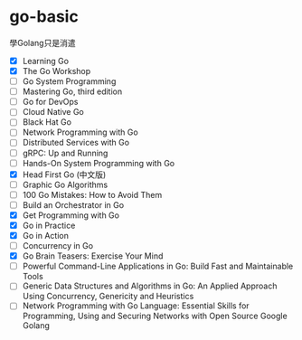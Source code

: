 # go-basic

學Golang只是消遣

- [x] Learning Go 
- [x] The Go Workshop
- [ ] Go System Programming
- [ ] Mastering Go, third edition
- [ ] Go for DevOps
- [ ] Cloud Native Go
- [ ] Black Hat Go
- [ ] Network Programming with Go
- [ ] Distributed Services with Go
- [ ] gRPC: Up and Running
- [ ] Hands-On System Programming with Go
- [x] Head First Go (中文版)
- [ ] Graphic Go Algorithms
- [ ] 100 Go Mistakes: How to Avoid Them
- [ ] Build an Orchestrator in Go
- [x] Get Programming with Go
- [x] Go in Practice
- [x] Go in Action
- [ ] Concurrency in Go
- [x] Go Brain Teasers: Exercise Your Mind
- [ ] Powerful Command-Line Applications in Go: Build Fast and Maintainable Tools
- [ ] Generic Data Structures and Algorithms in Go: An Applied Approach Using Concurrency, Genericity and Heuristics
- [ ] Network Programming with Go Language: Essential Skills for Programming, Using and Securing Networks with Open Source Google Golang
